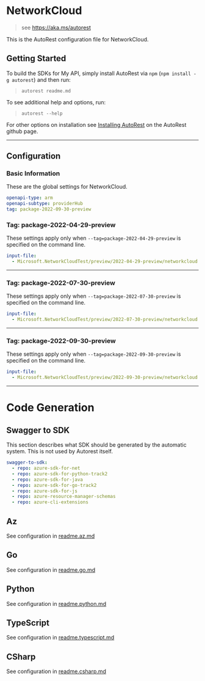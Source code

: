 # NetworkCloud

> see https://aka.ms/autorest

This is the AutoRest configuration file for NetworkCloud.

## Getting Started

To build the SDKs for My API, simply install AutoRest via `npm` (`npm install -g autorest`) and then run:

> `autorest readme.md`

To see additional help and options, run:

> `autorest --help`

For other options on installation see [Installing AutoRest](https://aka.ms/autorest/install) on the AutoRest github page.

---

## Configuration

### Basic Information

These are the global settings for NetworkCloud.

```yaml
openapi-type: arm
openapi-subtype: providerHub
tag: package-2022-09-30-preview
```

### Tag: package-2022-04-29-preview

These settings apply only when `--tag=package-2022-04-29-preview` is specified on the command line.

```yaml $(tag) == 'package-2022-04-29-preview'
input-file:
  - Microsoft.NetworkCloudTest/preview/2022-04-29-preview/networkcloud.json
```

---

### Tag: package-2022-07-30-preview

These settings apply only when `--tag=package-2022-07-30-preview` is specified on the command line.

```yaml $(tag) == 'package-2022-07-30-preview'
input-file:
  - Microsoft.NetworkCloudTest/preview/2022-07-30-preview/networkcloud.json
```

---

### Tag: package-2022-09-30-preview

These settings apply only when `--tag=package-2022-09-30-preview` is specified on the command line.

```yaml $(tag) == 'package-2022-09-30-preview'
input-file:
  - Microsoft.NetworkCloudTest/preview/2022-09-30-preview/networkcloud.json
```

---

# Code Generation

## Swagger to SDK

This section describes what SDK should be generated by the automatic system.
This is not used by Autorest itself.

```yaml $(swagger-to-sdk)
swagger-to-sdk:
  - repo: azure-sdk-for-net
  - repo: azure-sdk-for-python-track2
  - repo: azure-sdk-for-java
  - repo: azure-sdk-for-go-track2
  - repo: azure-sdk-for-js
  - repo: azure-resource-manager-schemas
  - repo: azure-cli-extensions
```
## Az

See configuration in [readme.az.md](./readme.az.md)

## Go

See configuration in [readme.go.md](./readme.go.md)

## Python

See configuration in [readme.python.md](./readme.python.md)

## TypeScript

See configuration in [readme.typescript.md](./readme.typescript.md)

## CSharp

See configuration in [readme.csharp.md](./readme.csharp.md)
